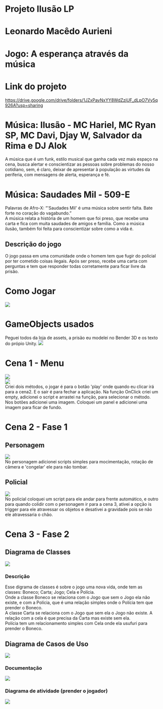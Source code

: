 # Projeto Ilusão LP
# Leonardo Macêdo Aurieni<br>
# Jogo: A esperança através da música
# Link do projeto
https://drive.google.com/drive/folders/1JZxPayNxYY8WdZzjUF_dLpO7Vy5q926A?usp=sharing <br>
# Música: Ilusão - MC Hariel, MC Ryan SP, MC Davi, Djay W, Salvador da Rima e  DJ Alok
A música que é um funk, estilo musical que ganha cada vez mais espaço na cena, busca alertar e conscientizar as pessoas sobre problemas do nosso cotidiano, sem, é claro, deixar de apresentar à população as virtudes da periferia, com mensagens de alerta, esperança e fé. <br>
# Música: Saudades Mil - 509-E
Palavras de Afro-X: “'Saudades Mil' é uma música sobre sentir falta. Bate forte no coração do vagabundo.” <br>
A música relata a história de um homem que foi preso, que recebe uma carta e fica com muita saudades de amigos e família. Como a música ilusão, também foi feita para conscientizar sobre como a vida é. <br>
## Descrição do jogo
O jogo passa em uma comunidade onde o homem tem que fugir do policial por ter cometido coisas ilegais. Após ser preso, recebe uma carta com perguntas e tem que responder todas corretamente para ficar livre da prisão.<br>
# Como Jogar
<img src = "img/1.jpg"><br>
# GameObjects usados
Peguei todos da loja de assets, a prisão eu modelei no Bender 3D e os texto do própio Unity.
<img src = "img/2.png"><br>
# Cena 1 - Menu
<img src = "img/3.jpg"><br>
<img src = "img/4.png"><br>
Criei dois métodos, o jogar é para o botão 'play' onde quando eu clicar irá para a cena2. E o sair é para fechar a aplicação. Na função OnClick criei um empty, adicionei o script e arrastei na função, para selecionar o método. Nos botões adicionei uma imagem. Coloquei um panel e adicionei uma imagem para ficar de fundo.<br>
# Cena 2 - Fase 1
## Personagem
<img src = "img/5.png"><br>
No personagem adicionei scripts simples para mocimentação, rotação de câmera e 'congelar' ele para não tombar.<br>
## Policial
<img src = "img/6.png"><br>
No policial coloquei um script para ele andar para frente automático, e outro para quando colidir com o personagem ir para a cena 3, ativei a opção is trigger para ele atravessar os objetos e desativei a gravidade pois se não ele atravessaria o chão.<br>
# Cena 3 - Fase 2
















## Diagrama de Classes
<img src = "img/classe.jpg" > <br>
<h3> Descrição </h3>

Esse digrama de classes é sobre o jogo uma nova vida, onde tem as classes: Boneco; Carta; Jogo; Cela e Polícia.<br>
Onde a classe Boneco se relaciona com o Jogo que sem o Jogo ela não existe, e com a Polícia, que é uma relação simples onde o Polícia tem que prender o Boneco.<br>
A classe Carta se relaciona com o Jogo que sem ela o Jogo não existe. A relação com a cela é que precisa da Carta mas existe sem ela.<br>
Polícia tem um relacionamento simples com Cela onde ela usufuri para prender o Boneco.<br>

<h2>Diagrama de Casos de Uso</h2>
<img src = "img/uso.jpg" ><br>
<h3>Documentação</h3>
<img src = "img/documentacao.jpg" ><br>
<h3>Diagrama de atividade (prender o jogador) </h3>
<img src = "img/atividade.jpg" >
